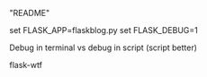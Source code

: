 "README"


set FLASK_APP=flaskblog.py
set FLASK_DEBUG=1

Debug in terminal vs debug in script (script better)

flask-wtf


